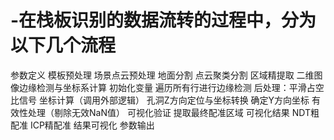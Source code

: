 # -在栈板识别的数据流转的过程中，分为以下几个流程
参数定义
模板预处理
场景点云预处理
地面分割
点云聚类分割
区域精提取
二维图像边缘检测与坐标系计算
初始化变量
遍历所有行进行边缘检测
后处理：平滑占空比信号
坐标计算（调用外部逻辑）
孔洞Z方向定位与坐标转换
确定Y方向坐标
有效性处理（剔除无效NaN值）
可视化验证
提取最终配准区域
可视化结果
NDT粗配准
ICP精配准
结果可视化
参数输出
